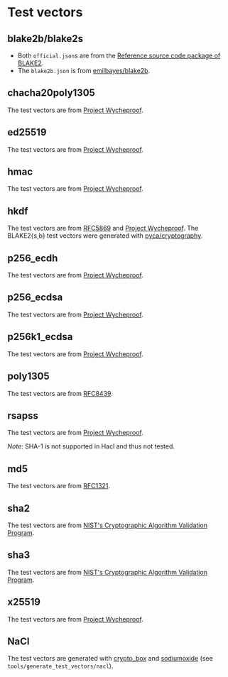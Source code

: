 # Test vectors

## blake2b/blake2s

* Both `official.json`s are from the [Reference source code package of BLAKE2].
* The `blake2b.json` is from [emilbayes/blake2b].

## chacha20poly1305

The test vectors are from [Project Wycheproof].

## ed25519

The test vectors are from [Project Wycheproof].

## hmac

The test vectors are from [Project Wycheproof].

## hkdf

The test vectors are from [RFC5869] and [Project Wycheproof].
The BLAKE2{s,b} test vectors were generated with [pyca/cryptography]. 

## p256_ecdh

The test vectors are from [Project Wycheproof].

## p256_ecdsa

The test vectors are from [Project Wycheproof].

## p256k1_ecdsa

The test vectors are from [Project Wycheproof].

## poly1305

The test vectors are from [RFC8439].

## rsapss

The test vectors are from [Project Wycheproof].

*Note:* SHA-1 is not supported in Hacl and thus not tested.

## md5

The test vectors are from [RFC1321].

## sha2

The test vectors are from [NIST's Cryptographic Algorithm Validation Program].

## sha3

The test vectors are from [NIST's Cryptographic Algorithm Validation Program].

## x25519

The test vectors are from [Project Wycheproof].

## NaCl

The test vectors are generated with [crypto_box] and [sodiumoxide] (see `tools/generate_test_vectors/nacl`).

[Reference source code package of BLAKE2]: https://github.com/BLAKE2/BLAKE2/tree/master/testvectors
[emilbayes/blake2b]: https://github.com/emilbayes/blake2b/blob/master/test-vectors.json
[NIST's Cryptographic Algorithm Validation Program]: https://csrc.nist.gov/Projects/Cryptographic-Algorithm-Validation-Program/Secure-Hashing
[Project Wycheproof]: https://github.com/google/wycheproof/tree/2196000605e45d91097147c9c71f26b72af58003
[RFC1321]: https://datatracker.ietf.org/doc/html/rfc1321
[RFC5869]: https://datatracker.ietf.org/doc/html/rfc5869
[RFC8439]: https://datatracker.ietf.org/doc/html/rfc8439#appendix-A.3
[pyca/cryptography]: https://cryptography.io/en/3.4.2/development/custom-vectors/hkdf.html#creation 
[crypto_box]: https://crates.io/crates/crypto_box
[sodiumoxide]: https://crates.io/crates/sodiumoxide

